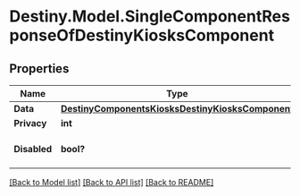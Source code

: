 # Destiny.Model.SingleComponentResponseOfDestinyKiosksComponent

## Properties

Name | Type | Description | Notes
------------ | ------------- | ------------- | -------------
**Data** | [**DestinyComponentsKiosksDestinyKiosksComponent**](DestinyComponentsKiosksDestinyKiosksComponent.md) |  | [optional] 
**Privacy** | **int** |  | [optional] 
**Disabled** | **bool?** | If true, this component is disabled. | [optional] 

[[Back to Model list]](../README.md#documentation-for-models) [[Back to API list]](../README.md#documentation-for-api-endpoints) [[Back to README]](../README.md)

